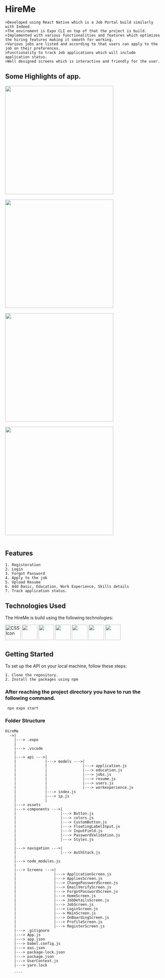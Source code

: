 # HireMe

```
>Developed using React Native which is a Job Portal build similarly with Indeed.
>The enviroment is Expo CLI on top of that the project is build.
>Implemented with various functionalities and features which optimizes the hiring features making it smooth for working.
>Various jobs are listed and according to that users can apply to the job on their preferences.
>Functionality to track Job applications which will include application status.
>Well designed screens which is interactive and friendly for the user.

```
## Some Highlights of app.

<img src="https://github.com/AdityaLambat/HireMe/blob/master/Screenshot_20231208-070849_Expo%20Go.jpg" width="350">
<br>
<br>
<img src="https://github.com/AdityaLambat/HireMe/blob/master/Screenshot_20231208-070852_Expo%20Go.jpg" width="350">
<br>
<br>
<img src="https://github.com/AdityaLambat/HireMe/blob/master/Screenshot_1703844388.png" width="350">
<br>
<br>
<img src="https://github.com/AdityaLambat/HireMe/blob/master/Screenshot_1703844400.png" width="350">
<br>
<br>


## Features

```
1. Registeration
2. Login
3. Forgot Password
4. Apply to the job
5. Upload Resume
6. Add Basic, Education, Work Experience, Skills details
7. Track application status.

```

## Technologies Used

The HireMe is build using the following technologies:

<p>
  <img src="https://github.com/tandpfun/skill-icons/raw/main/icons/CSS.svg" alt="CSS Icon" width="50">
  <img src="https://github.com/AdityaLambat/skill-icons/raw/main/icons/JavaScript.svg" width="50">
  <img src="https://github.com/AdityaLambat/skill-icons/blob/main/icons/React-Dark.svg" width="50">
  <img src="https://github.com/AdityaLambat/skill-icons/blob/main/icons/ExpressJS-Dark.svg" width="50">
  <img src="https://github.com/AdityaLambat/skill-icons/blob/main/icons/MongoDB.svg" width="50">
  <img src="https://github.com/AdityaLambat/skill-icons/blob/main/icons/Python-Dark.svg" width="50">
  <img src="https://github.com/AdityaLambat/skill-icons/blob/main/icons/Flask-Dark.svg" width="50">
</p>

## Getting Started

To set up the API on your local machine, follow these steps:
````
1. Clone the repository.
2. Install the packages using npm

````

### After reaching the project directory you have to run the following command.
````
 npx expo start

````

### Folder Structure

````
HireMe
  ->|           
    |---> .expo 
    |                  
    |---> .vscode
    |
    |---> api --->|
    |             |---> models --->|
    |             |                |---> application.js
    |             |                |---> education.js
    |             |                |---> jobs.js
    |             |                |---> resume.js
    |             |                |---> users.js
    |             |                |---> workexperience.js
    |             |---> index.js
    |             |---> ip.js
    |             |                
    |---> assets
    |---> components --->|
    |                    |---> Button.js
    |                    |---> colors.js
    |                    |---> CustomButton.js
    |                    |---> FloatingLabelInput.js
    |                    |---> InputField.js
    |                    |---> PasswordValidation.js
    |                    |---> Styles.js
    |
    |---> navigation --->|
    |                    |---> AuthStack.js 
    |             
    |---> node_modules.js
    |
    |---> Screens --->|
    |                 |---> ApplicationScreen.js
    |                 |---> AppliesScreen.js
    |                 |---> ChangePasswordScreen.js
    |                 |---> EmailVerifyScreen.js
    |                 |---> ForgotPasswordScreen.js
    |                 |---> HomeScreen.js
    |                 |---> JobDetailsScreen.js
    |                 |---> JobScreen.js
    |                 |---> LoginScreen.js
    |                 |---> MainScreen.js
    |                 |---> OnBoardingScreen.js
    |                 |---> ProfileScreen.js
    |                 |---> RegisterScreen.js
    |---> .gitignore
    |---> App.js
    |---> app.json
    |---> babel.config.js
    |---> eas.json
    |---> package-lock.json
    |---> package.json
    |---> UserContext.js
    |---> yarn.lock

    ````
